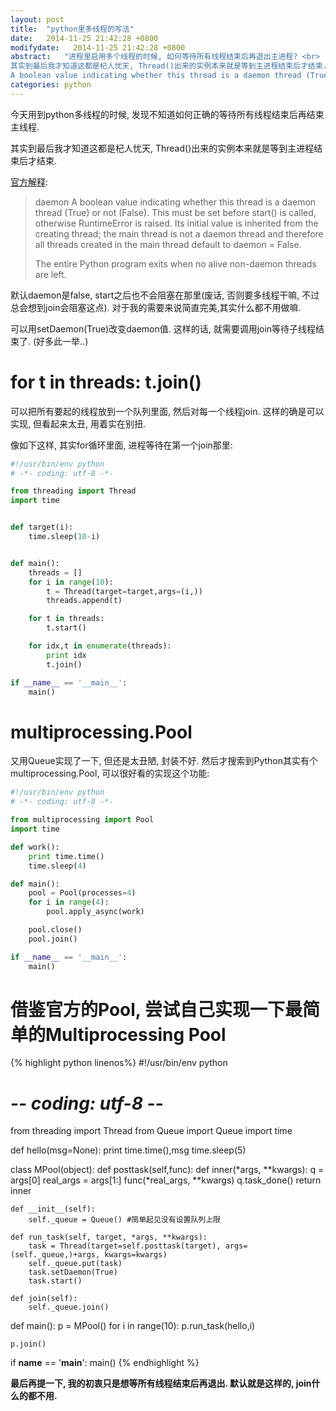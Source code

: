 ```yaml
---
layout: post
title:  "python里多线程的写法"
date:   2014-11-25 21:42:28 +0800
modifydate:   2014-11-25 21:42:28 +0800
abstract:   "进程里启用多个线程的时候, 如何等待所有线程结束后再退出主进程? <br>
其实到最后我才知道这都是杞人忧天, Thread()出来的实例本来就是等到主进程结束后才结束.<br>
A boolean value indicating whether this thread is a daemon thread (True) or not (False). This must be set before start() is called, otherwise RuntimeError is raised. Its initial value is inherited from the creating thread; the main thread is not a daemon thread and therefore all threads created in the main thread default to daemon = False."
categories: python
---
```


今天用到python多线程的时候, 发现不知道如何正确的等待所有线程结束后再结束主线程.

其实到最后我才知道这都是杞人忧天, Thread()出来的实例本来就是等到主进程结束后才结束. 

[官方解释](https://docs.python.org/2/library/threading.html):

> daemon
> A boolean value indicating whether this thread is a daemon thread (True) or not (False). This must be set before start() is called, otherwise RuntimeError is raised. Its initial value is inherited from the creating thread; the main thread is not a daemon thread and therefore all threads created in the main thread default to daemon = False.
> 
> The entire Python program exits when no alive non-daemon threads are left.

默认daemon是false, start之后也不会阻塞在那里(废话, 否则要多线程干嘛, 不过总会想到join会阻塞这点). 对于我的需要来说简直完美,其实什么都不用做嘛.

可以用setDaemon(True)改变daemon值. 这样的话, 就需要调用join等待子线程结束了. (好多此一举..)

# for t in threads: t.join()

可以把所有要起的线程放到一个队列里面, 然后对每一个线程join. 这样的确是可以实现, 但看起来太丑, 用着实在别扭.

像如下这样, 其实for循环里面, 进程等待在第一个join那里:

```py
#!/usr/bin/env python
# -*- coding: utf-8 -*-

from threading import Thread
import time


def target(i):
    time.sleep(10-i)


def main():
    threads = []
    for i in range(10):
        t = Thread(target=target,args=(i,))
        threads.append(t)

    for t in threads:
        t.start()

    for idx,t in enumerate(threads):
        print idx
        t.join()

if __name__ == '__main__':
    main()
```

# multiprocessing.Pool
又用Queue实现了一下, 但还是太丑陋, 封装不好. 然后才搜索到Python其实有个multiprocessing.Pool, 可以很好看的实现这个功能:

```py
#!/usr/bin/env python
# -*- coding: utf-8 -*-

from multiprocessing import Pool
import time

def work():
    print time.time()
    time.sleep(4)

def main():
    pool = Pool(processes=4)
    for i in range(4):
        pool.apply_async(work)

    pool.close()
    pool.join()

if __name__ == '__main__':
    main()
```

# 借鉴官方的Pool, 尝试自己实现一下最简单的Multiprocessing Pool

{% highlight python linenos%}
#!/usr/bin/env python
# -*- coding: utf-8 -*-

from threading import Thread
from Queue import Queue
import time


def hello(msg=None):
    print time.time(),msg
    time.sleep(5)

class MPool(object):
    def posttask(self,func):
        def inner(*args, **kwargs):
            q = args[0]
            real_args = args[1:]
            func(*real_args, **kwargs)
            q.task_done()
        return inner


    def __init__(self):
        self._queue = Queue() #简单起见没有设置队列上限

    def run_task(self, target, *args, **kwargs):
        task = Thread(target=self.posttask(target), args=(self._queue,)+args, kwargs=kwargs)
        self._queue.put(task)
        task.setDaemon(True)
        task.start()

    def join(self):
        self._queue.join()


def main():
    p = MPool()
    for i in range(10):
        p.run_task(hello,i)

    p.join()


if __name__ == '__main__':
    main()
{% endhighlight %}

**最后再提一下, 我的初衷只是想等所有线程结束后再退出. 默认就是这样的, join什么的都不用.**
